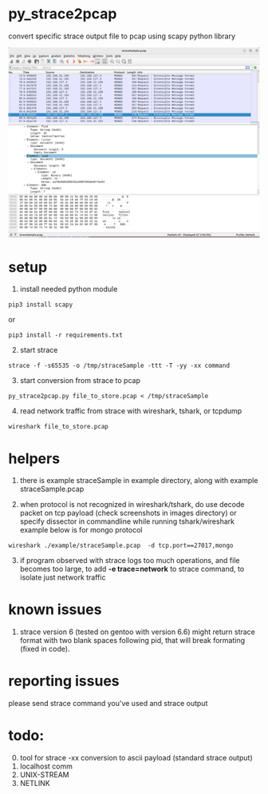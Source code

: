 # py_strace2pcap
convert specific strace output file to pcap using scapy python library

![example wireshark](https://github.com/comboshreddies/py-strace2pcap/blob/main/images/mongo_find.png?raw=true)


# setup
1) install needed python module
```console
pip3 install scapy
```
or
```console
pip3 install -r requirements.txt
```
2) start strace
```console
strace -f -s65535 -o /tmp/straceSample -ttt -T -yy -xx command
```
3) start conversion from strace to pcap
```console
py_strace2pcap.py file_to_store.pcap < /tmp/straceSample
```
4) read network traffic from strace with wireshark, tshark, or tcpdump
```console
wireshark file_to_store.pcap
```

# helpers
1) there is example straceSample in example directory, along with example straceSample.pcap

2) when protocol is not recognized in wireshark/tshark, do use decode packet on tcp payload (check screenshots in images directory)
or specify dissector in commandline while running tshark/wireshark
example below is for mongo protocol
```console
wireshark ./example/straceSample.pcap  -d tcp.port==27017,mongo 
```
3) if program observed with strace logs too much operations, and file becomes too large, to add **-e trace=network** to strace command, to isolate just network traffic


# known issues
1) strace version 6 (tested on gentoo with version 6.6) might return strace format with two blank spaces following pid,
that will break formating (fixed in code). 

# reporting issues
please send strace command you've used and strace output

# todo:
0) tool for strace -xx conversion to ascii payload (standard strace output)
1) localhost comm
2) UNIX-STREAM
3) NETLINK

